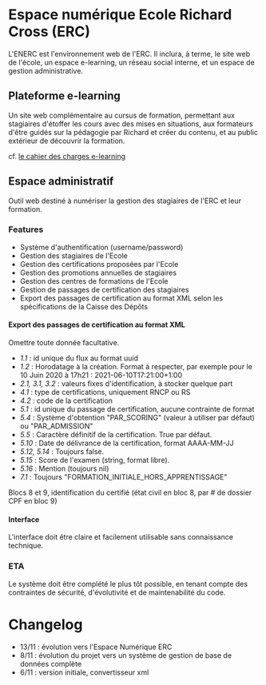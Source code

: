 # Espace numérique Ecole Richard Cross (ERC)

L'ENERC est l'environnement web de l'ERC. Il inclura, à terme, le site web de l'école, un espace e-learning, un réseau social interne, et un espace de gestion administrative.

## Plateforme e-learning

Un site web complémentaire au cursus de formation, permettant aux stagiaires d'étoffer les cours avec des mises en situations, aux formateurs d'être guidés sur la pédagogie par Richard et créer du contenu, et au public extérieur de découvrir la formation.

cf. [le cahier des charges e-learning](/cahier-des-charges-elearning.md)

## Espace administratif

Outil web destiné à numériser la gestion des stagiaires de l'ERC et leur formation.

### Features

- Système d'authentification (username/password)
- Gestion des stagiaires de l'Ecole
- Gestion des certifications proposées par l'Ecole
- Gestion des promotions annuelles de stagiaires
- Gestion des centres de formations de l'Ecole
- Gestion de passages de certification des stagiaires
- Export des passages de certification au format XML selon les spécifications de la Caisse des Dépôts

#### Export des passages de certification au format XML

Omettre toute donnée facultative.

+ *1.1* : id unique du flux au format uuid
+ *1.2* : Horodatage à la création. Format à respecter, par exemple pour le 10 Juin 2020 à 17h21 : 2021-06-10T17:21:00+1:00
+ *2.1, 3.1, 3.2* : valeurs fixes d'identification, à stocker quelque part
+ *4.1* : type de certifications, uniquement RNCP ou RS
+ *4.2* : code de la certification
+ *5.1* : id unique du passage de certification, aucune contrainte de format
+ *5.4* : Système d'obtention "PAR_SCORING" (valeur à utiliser par défaut) ou "PAR_ADMISSION"
+ *5.5* : Caractère définitif de la certification. True par défaut.
+ *5.10* : Date de délivrance de la certification, format AAAA-MM-JJ
+ *5.12, 5.14* : Toujours false.
+ *5.15* : Score de l'examen (string, format libre).
+ *5.16* : Mention (toujours nil)
+ *7.1* : Toujours "FORMATION_INITIALE_HORS_APPRENTISSAGE"

Blocs 8 et 9, identification du certifié (état civil en bloc 8, par # de dossier CPF en bloc 9)

#### Interface

L'interface doit être claire et facilement utilisable sans connaissance technique. 

### ETA

Le système doit être complété le plus tôt possible, en tenant compte des contraintes de sécurité, d'évolutivité et de maintenabilité du code.

# Changelog

+ 13/11 : évolution vers l'Espace Numérique ERC
+ 8/11 : évolution du projet vers un système de gestion de base de données complète
+ 6/11 : version initiale, convertisseur xml
